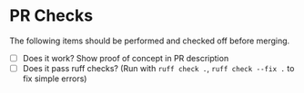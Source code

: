 # PR Checks

The following items should be performed and checked off before merging.

- [ ] Does it work? Show proof of concept in PR description
- [ ] Does it pass ruff checks? (Run with `ruff check .`, `ruff check --fix .` to fix simple errors)